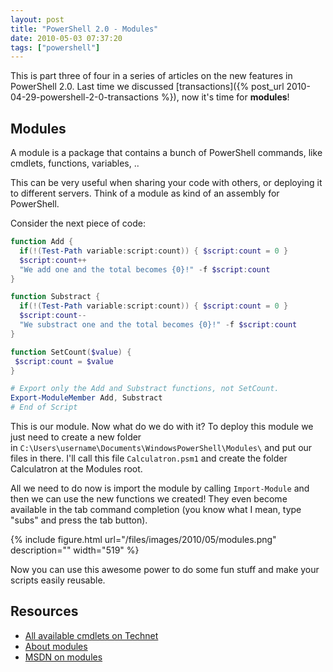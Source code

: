 ```yaml
---
layout: post
title: "PowerShell 2.0 - Modules"
date: 2010-05-03 07:37:20
tags: ["powershell"]
---
```

This is part three of four in a series of articles on the new features in PowerShell 2.0.
Last time we discussed [transactions]({% post_url 2010-04-29-powershell-2-0-transactions %}), now it's time for **modules**!

## Modules
A module is a package that contains a bunch of PowerShell commands, like cmdlets, functions, variables, ..

This can be very useful when sharing your code with others, or deploying it to different servers. Think of a module as kind of an assembly for PowerShell.

Consider the next piece of code:

```powershell
function Add {
  if(!(Test-Path variable:script:count)) { $script:count = 0 }
  $script:count++
  "We add one and the total becomes {0}!" -f $script:count
}

function Substract {
  if(!(Test-Path variable:script:count)) { $script:count = 0 }
  $script:count--
  "We substract one and the total becomes {0}!" -f $script:count
}

function SetCount($value) {
 $script:count = $value
}

# Export only the Add and Substract functions, not SetCount.
Export-ModuleMember Add, Substract
# End of Script
```

This is our module. Now what do we do with it? To deploy this module we just need to create a new folder in `C:\Users\username\Documents\WindowsPowerShell\Modules\` and put our files in there. I'll call this file `Calculatron.psm1` and create the folder Calculatron at the Modules root.

All we need to do now is import the module by calling `Import-Module` and then we can use the new functions we created! They even become available in the tab command completion (you know what I mean, type "subs" and press the tab button).

{% include
    figure.html url="/files/images/2010/05/modules.png"
    description=""
    width="519"
%}

Now you can use this awesome power to do some fun stuff and make your scripts easily reusable.

## Resources
* [All available cmdlets on Technet](http://technet.microsoft.com/en-us/library/dd347701.aspx)
* [About modules](http://tfl09.blogspot.com/2009/01/modules-in-powershell-v2.html)
* [MSDN on modules](http://msdn.microsoft.com/en-us/library/dd878324%28v=VS.85%29.aspx)
